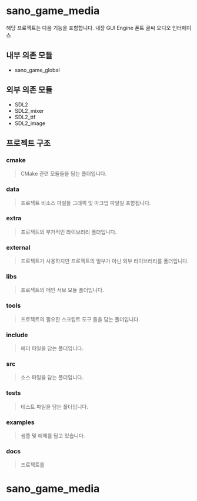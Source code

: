 # sano_game_media

해당 프로젝트는 다음 기능을 포함합니다.
내장 GUI Engine
폰트 글씨
오디오 인터페이스

## 내부 의존 모듈

* sano_game_global

## 외부 의존 모듈

* SDL2
* SDL2_mixer
* SDL2_ttf
* SDL2_image

## 프로젝트 구조

### cmake
> CMake 관련 모듈들을 담는 폴더입니다.
### data
> 프로젝트 비소스 파일들 그래픽 및 마크업 파일일 포함됩니다.
### extra
> 프로젝트의 부가적인 라이브러리 폴더입니다. 
### external
> 프로젝트가 사용하지만 프로젝트의 일부가 아닌 외부 라이브러리를 폴더입니다.
### libs
> 프로젝트의 메인 서브 모듈 폴더입니다.
### tools
> 프로젝트의 필요한 스크립트 도구 들을 담는 폴더입니다.
### include
> 헤더 파일을 담는 폴더입니다.
### src
> 소스 파일을 담는 폴더입니다.
### tests
> 테스트 파일을 담는 폴더입니다.
### examples
> 샘플 및 예제를 담고 있습니다.
### docs
> 프로젝트를
# sano_game_media
